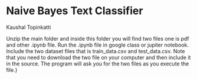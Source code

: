 # Naive Bayes Text Classifier

Kaushal Topinkatti


Unzip the main folder and inside this folder you will find two files one is pdf and other .ipynb file. Run the .ipynb file in google class or jupiter notebook. Include the two dataset files that is train_data.csv and test_data.csv. Note that you need to download the two file on your computer and then include it in the source. The program will ask you for the two files as you execute the file.}
